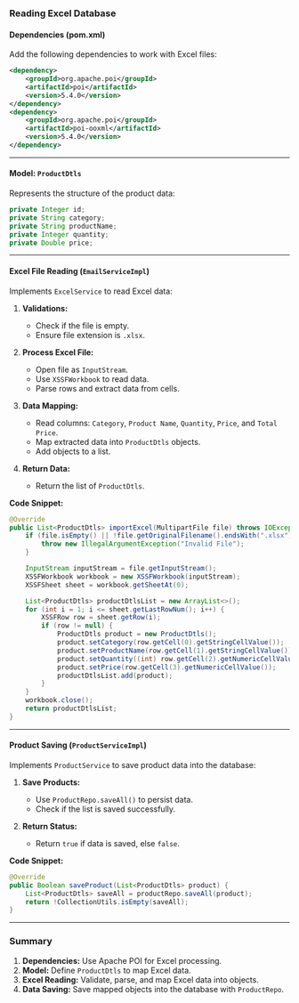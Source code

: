 ### Reading Excel Database

#### **Dependencies (pom.xml)**
Add the following dependencies to work with Excel files:
```xml
<dependency>
    <groupId>org.apache.poi</groupId>
    <artifactId>poi</artifactId>
    <version>5.4.0</version>
</dependency>
<dependency>
    <groupId>org.apache.poi</groupId>
    <artifactId>poi-ooxml</artifactId>
    <version>5.4.0</version>
</dependency>
```

---

#### **Model: `ProductDtls`**
Represents the structure of the product data:
```java
private Integer id;
private String category;
private String productName;
private Integer quantity;
private Double price;
```

---

#### **Excel File Reading (`EmailServiceImpl`)**
Implements `ExcelService` to read Excel data:
1. **Validations:**
   - Check if the file is empty.
   - Ensure file extension is `.xlsx`.

2. **Process Excel File:**
   - Open file as `InputStream`.
   - Use `XSSFWorkbook` to read data.
   - Parse rows and extract data from cells.

3. **Data Mapping:**
   - Read columns: `Category`, `Product Name`, `Quantity`, `Price`, and `Total Price`.
   - Map extracted data into `ProductDtls` objects.
   - Add objects to a list.

4. **Return Data:**
   - Return the list of `ProductDtls`.

**Code Snippet:**
```java
@Override
public List<ProductDtls> importExcel(MultipartFile file) throws IOException {
    if (file.isEmpty() || !file.getOriginalFilename().endsWith(".xlsx")) {
        throw new IllegalArgumentException("Invalid File");
    }

    InputStream inputStream = file.getInputStream();
    XSSFWorkbook workbook = new XSSFWorkbook(inputStream);
    XSSFSheet sheet = workbook.getSheetAt(0);

    List<ProductDtls> productDtlsList = new ArrayList<>();
    for (int i = 1; i <= sheet.getLastRowNum(); i++) {
        XSSFRow row = sheet.getRow(i);
        if (row != null) {
            ProductDtls product = new ProductDtls();
            product.setCategory(row.getCell(0).getStringCellValue());
            product.setProductName(row.getCell(1).getStringCellValue());
            product.setQuantity((int) row.getCell(2).getNumericCellValue());
            product.setPrice(row.getCell(3).getNumericCellValue());
            productDtlsList.add(product);
        }
    }
    workbook.close();
    return productDtlsList;
}
```

---

#### **Product Saving (`ProductServiceImpl`)**
Implements `ProductService` to save product data into the database:
1. **Save Products:**
   - Use `ProductRepo.saveAll()` to persist data.
   - Check if the list is saved successfully.

2. **Return Status:**
   - Return `true` if data is saved, else `false`.

**Code Snippet:**
```java
@Override
public Boolean saveProduct(List<ProductDtls> product) {
    List<ProductDtls> saveAll = productRepo.saveAll(product);
    return !CollectionUtils.isEmpty(saveAll);
}
```

---

### Summary
1. **Dependencies:** Use Apache POI for Excel processing.
2. **Model:** Define `ProductDtls` to map Excel data.
3. **Excel Reading:** Validate, parse, and map Excel data into objects.
4. **Data Saving:** Save mapped objects into the database with `ProductRepo`.